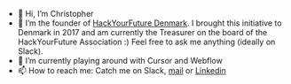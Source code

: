 - 👋 Hi, I’m Christopher
- 🌱 I’m the founder of [HackYourFuture Denmark](https://www.hackyourfuture.dk). I brought this initiative to Denmark in 2017 and am currently the Treasurer on the board of the HackYourFuture Association :) Feel free to ask me anything (ideally on Slack).
- 👀 I’m currently playing around with Cursor and Webflow
- 📫 How to reach me: Catch me on Slack, [mail](mailto:"christopher@hackyourfuture.dk") or [Linkedin](https://www.linkedin.com/in/christopher-klueter/)
